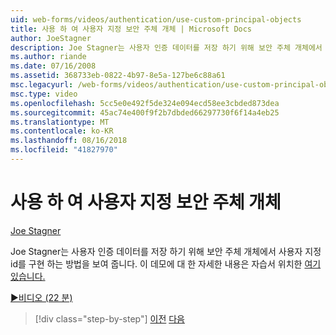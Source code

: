```yaml
---
uid: web-forms/videos/authentication/use-custom-principal-objects
title: 사용 하 여 사용자 지정 보안 주체 개체 | Microsoft Docs
author: JoeStagner
description: Joe Stagner는 사용자 인증 데이터를 저장 하기 위해 보안 주체 개체에서 사용자 지정 id를 구현 하는 방법을 보여 줍니다. 이 데모에 대 한 자세한 내용은...
ms.author: riande
ms.date: 07/16/2008
ms.assetid: 368733eb-0822-4b97-8e5a-127be6c88a61
msc.legacyurl: /web-forms/videos/authentication/use-custom-principal-objects
msc.type: video
ms.openlocfilehash: 5cc5e0e492f5de324e094ecd58ee3cbded873dea
ms.sourcegitcommit: 45ac74e400f9f2b7dbded66297730f6f14a4eb25
ms.translationtype: MT
ms.contentlocale: ko-KR
ms.lasthandoff: 08/16/2018
ms.locfileid: "41827970"
---
```

<a name="use-custom-principal-objects"></a>사용 하 여 사용자 지정 보안 주체 개체
====================
[Joe Stagner](https://github.com/JoeStagner)

Joe Stagner는 사용자 인증 데이터를 저장 하기 위해 보안 주체 개체에서 사용자 지정 id를 구현 하는 방법을 보여 줍니다. 이 데모에 대 한 자세한 내용은 자습서 위치한 [여기 있습니다.](../../overview/older-versions-security/introduction/forms-authentication-configuration-and-advanced-topics-vb.md)

[&#9654;비디오 (22 분)](https://channel9.msdn.com/Blogs/ASP-NET-Site-Videos/use-custom-principal-objects)

> [!div class="step-by-step"]
> [이전](add-custom-data-to-the-authentication-method.md)
> [다음](understanding-aspnet-memberships.md)

